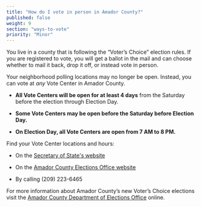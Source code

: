 ```yaml
---
title: "How do I vote in person in Amador County?"
published: false
weight: 9
section: "ways-to-vote"
priority: "Minor"
---
```


You live in a county that is following the “Voter’s Choice” election rules. If you are registered to vote, you will get a ballot in the mail and can choose whether to mail it back, drop it off, or instead vote in person.

Your neighborhood polling locations may no longer be open. Instead, you can vote at *any* Vote Center in Amador County.   

- **All Vote Centers will be open for at least 4 days** from the Saturday before the election through Election Day.

- **Some Vote Centers may be open before the Saturday before Election Day.**

- **On Election Day, all Vote Centers are open from 7 AM to 8 PM.**  

Find your Vote Center locations and hours:  

- On the [Secretary of State's website](https://caearlyvoting.sos.ca.gov/) 

- On the [Amador County Elections Office website](https://www.amadorgov.org/government/elections/vote-center-and-ballot-drop-off-locations)   

- By calling (209) 223-6465   

For more information about Amador County’s new Voter’s Choice elections visit the [Amador County Department of Elections Office](https://www.amadorgov.org/government/elections/voter-s-choice-act) online.

